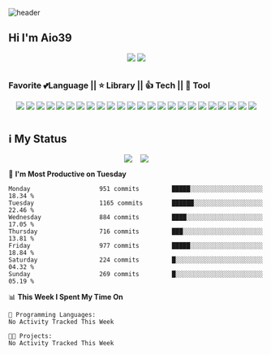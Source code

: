 ![header](https://capsule-render.vercel.app/api?type=waving&color=0:43C6AC,100:F8FFAE&height=300&section=header&text=Aio39's%20Github&fontSize=90&animation=fadeIn&fontAlignY=38&fontAlign=50&desc=😊💻🌱⌨️%20Since2020.08&descAlignY=55&descAlign=72&fontColor=FFFFFF)

## Hi I'm Aio39

<div align="center" style="padding-bottom: 10px;" >
    <img src="https://wakatime.com/badge/user/7395fc06-c090-4ede-be36-f066bc1f4c76.svg?styel=plastic" /> 
    <img src="https://hits.seeyoufarm.com/api/count/incr/badge.svg?url=https%3A%2F%2Fgithub.com%2Faio39&count_bg=%2339C5BB&title_bg=%23555555&icon=&icon_color=%23E7E7E7&title=hits&edge_flat=false">
</div>

### Favorite 💕Language || ⭐ Library || 👍 Tech || 🎇 Tool

<div align="center" style="padding-bottom: 10px;" >
    <img src="https://img.shields.io/badge/Javascript-F7DF1E?style=for-the-badge&logo=javascript&logoColor=white">
    <img src="https://img.shields.io/badge/NodeJS-339933?style=for-the-badge&logo=node.js&logoColor=white">
     <img src="https://img.shields.io/badge/TypeScript-3178C6?style=for-the-badge&logo=TypeScript&logoColor=white">
    <img src="https://img.shields.io/badge/React-61DAFB?style=for-the-badge&logo=React&logoColor=white">
    <img src="https://img.shields.io/badge/Python-3776AB?style=for-the-badge&logo=Python&logoColor=white">
    <img src="https://img.shields.io/badge/Next.js-000000?style=for-the-badge&logo=Next.js&logoColor=white">
    <img src="https://img.shields.io/badge/Tailwind CSS-06B6D4?style=for-the-badge&logo=Tailwind CSS&logoColor=white">
    <img src="https://img.shields.io/badge/Chakra UI-319795?style=for-the-badge&logo=Chakra UI&logoColor=white">
    <img src="https://img.shields.io/badge/Framer Motion-0055FF?style=for-the-badge&logo=Framer&logoColor=white">
    <img src="https://img.shields.io/badge/Express.js-efd81c?style=for-the-badge&logo=Express&logoColor=white">
    <img src="https://img.shields.io/badge/Laravel-FF2D20?style=for-the-badge&logo=Laravel&logoColor=white">
    <img src="https://img.shields.io/badge/NestJS-E0234E?style=for-the-badge&logo=NestJS&logoColor=white">
    <img src="https://img.shields.io/badge/Redis-DC382D?style=for-the-badge&logo=Redis&logoColor=white">
    <img src="https://img.shields.io/badge/MySQL-4479A1?style=for-the-badge&logo=MySQL&logoColor=white">
    <img src="https://img.shields.io/badge/Docker-2496ED?style=for-the-badge&logo=Docker&logoColor=white">
    <img src="https://img.shields.io/badge/Amazon AWS-232F3E?style=for-the-badge&logo=Amazon AWS&logoColor=white">
    <img src="https://img.shields.io/badge/GCP-4285F4?style=for-the-badge&logo=GoogleCloud&logoColor=white">
    <img src="https://img.shields.io/badge/Vercel-000000?style=for-the-badge&logo=Vercel&logoColor=white">
    <img src="https://img.shields.io/badge/Visual Studio Code-007ACC?style=for-the-badge&logo=Visual Studio Code&logoColor=white">
    <img src="https://img.shields.io/badge/GitHub-181717?style=for-the-badge&logo=GitHub&logoColor=white">
    <img src="https://img.shields.io/badge/Insomnia-4000BF?style=for-the-badge&logo=Insomnia&logoColor=white">
    <img src="https://img.shields.io/badge/Figma-F24E1E?style=for-the-badge&logo=Figma&logoColor=white">
    <img src="https://img.shields.io/badge/Slack-4A154B?style=for-the-badge&logo=Slack&logoColor=white">
    <img src="https://img.shields.io/badge/Notion-000000?style=for-the-badge&logo=Notion&logoColor=white">
</div>

## ℹ️ My Status

<div style="display: flex; flex-direction: row; align-items: center; justify-content: center; gap:1rem">
    <img class="img" src="https://github-readme-stats.vercel.app/api?username=aio39&show_icons=true&count_private=true&line_height=27" />
    <img class="img" src="https://github-readme-stats.vercel.app/api/top-langs/?username=aio39&hide=CSS,HTML,SCSS,Blade,Pug&langs_count=3" />
</div>

<!-- ## 🔥 This Week I Spent My Time On -->

<!-- <div style="padding-bottom: 10px;" >
    <img class="img" src="https://github-readme-stats.vercel.app/api/wakatime?username=aio39&layout=compact" />
</div> -->
<!--START_SECTION:waka-->
📅 **I'm Most Productive on Tuesday** 

```text
Monday                   951 commits         █████░░░░░░░░░░░░░░░░░░░░   18.34 % 
Tuesday                  1165 commits        ██████░░░░░░░░░░░░░░░░░░░   22.46 % 
Wednesday                884 commits         ████░░░░░░░░░░░░░░░░░░░░░   17.05 % 
Thursday                 716 commits         ███░░░░░░░░░░░░░░░░░░░░░░   13.81 % 
Friday                   977 commits         █████░░░░░░░░░░░░░░░░░░░░   18.84 % 
Saturday                 224 commits         █░░░░░░░░░░░░░░░░░░░░░░░░   04.32 % 
Sunday                   269 commits         █░░░░░░░░░░░░░░░░░░░░░░░░   05.19 % 
```


📊 **This Week I Spent My Time On** 

```text
💬 Programming Languages: 
No Activity Tracked This Week

🐱‍💻 Projects: 
No Activity Tracked This Week
```


<!--END_SECTION:waka-->

<!-- ![Aio39's GitHub stats](https://github-readme-stats.vercel.app/api?username=aio39&show_icons=true&count_private=true) -->

<!-- [![Readme Card](https://github-readme-stats.vercel.app/api/pin/?username=aio39&repo=miko-mono)](https://github.com/aio39/miku-mono) -->

<!-- [![Top Langs](https://github-readme-stats.vercel.app/api/top-langs/?username=aio39&layout=compact&hide=CSS,HTML,SCSS,Blade,Pug)](https://github.com/aio39/github-readme-stats) -->

<!-- [![willianrod's wakatime stats](https://github-readme-stats.vercel.app/api/wakatime?username=aio39)](https://github.com/aio39/github-readme-stats) -->

</div>

<!--
**aio39/aio39** is a ✨ _special_ ✨ repository because its `README.md` (this file) appears on your GitHub profile.

Here are some ideas to get you started:

- 🔭 I’m currently working on ...
- 🌱 I’m currently learning ...
- 👯 I’m looking to collaborate on ...
- 🤔 I’m looking for help with ...
- 💬 Ask me about ...
- 📫 How to reach me: ...
- 😄 Pronouns: ...
- ⚡ Fun fact: ...
-->
